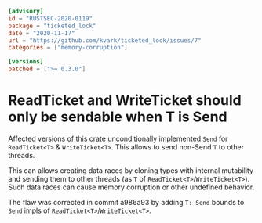 ```toml
[advisory]
id = "RUSTSEC-2020-0119"
package = "ticketed_lock"
date = "2020-11-17"
url = "https://github.com/kvark/ticketed_lock/issues/7"
categories = ["memory-corruption"]

[versions]
patched = [">= 0.3.0"]
```

# ReadTicket and WriteTicket should only be sendable when T is Send

Affected versions of this crate unconditionally implemented `Send` for `ReadTicket<T>` & `WriteTicket<T>`.
This allows to send non-Send `T` to other threads.

This can allows creating data races by cloning types with internal mutability and sending them to other threads (as `T` of `ReadTicket<T>`/`WriteTicket<T>`). Such data races can cause memory corruption or other undefined behavior.

The flaw was corrected in commit a986a93 by adding `T: Send` bounds to `Send` impls of `ReadTicket<T>`/`WriteTicket<T>`.
